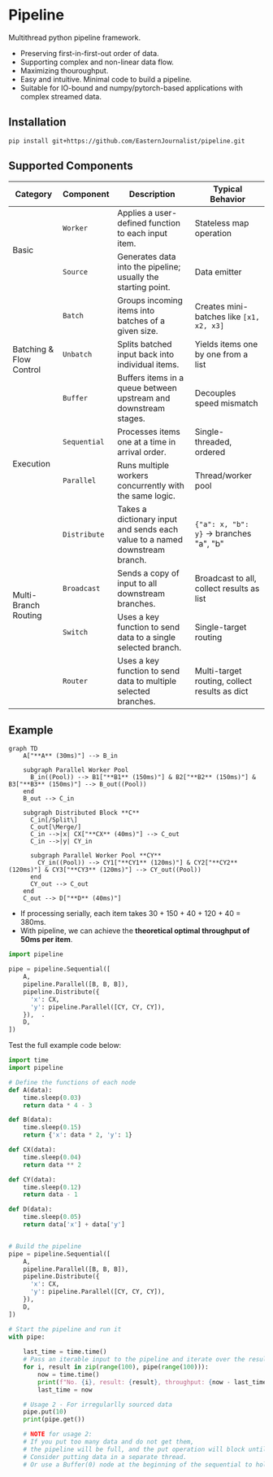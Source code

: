# Pipeline

Multithread python pipeline framework.

* Preserving first-in-first-out order of data.
* Supporting complex and non-linear data flow.
* Maximizing thouroughput. 
* Easy and intuitive. Minimal code to build a pipeline. 
* Suitable for IO-bound and numpy/pytorch-based applications with complex streamed data.

## Installation

```
pip install git+https://github.com/EasternJournalist/pipeline.git
```

## Supported Components

<table>
  <thead>
    <tr>
      <th>Category</th>
      <th>Component</th>
      <th>Description</th>
      <th>Typical Behavior</th>
    </tr>
  </thead>
  <tbody>
    <!-- Basic Units -->
    <tr>
      <td rowspan="2">Basic</td>
      <td><code>Worker</code></td>
      <td>Applies a user-defined function to each input item.</td>
      <td>Stateless map operation</td>
    </tr>
    <tr>
      <td><code>Source</code></td>
      <td>Generates data into the pipeline; usually the starting point.</td>
      <td>Data emitter</td>
    </tr>
    <!-- Batching -->
    <tr>
      <td rowspan="3">Batching & Flow Control</td>
      <td><code>Batch</code></td>
      <td>Groups incoming items into batches of a given size.</td>
      <td>Creates mini-batches like <code>[x1, x2, x3]</code></td>
    </tr>
    <tr>
      <td><code>Unbatch</code></td>
      <td>Splits batched input back into individual items.</td>
      <td>Yields items one by one from a list</td>
    </tr>
    <tr>
      <td><code>Buffer</code></td>
      <td>Buffers items in a queue between upstream and downstream stages.</td>
      <td>Decouples speed mismatch</td>
    </tr>
    <!-- Execution -->
    <tr>
      <td rowspan="2">Execution</td>
      <td><code>Sequential</code></td>
      <td>Processes items one at a time in arrival order.</td>
      <td>Single-threaded, ordered</td>
    </tr>
    <tr>
      <td><code>Parallel</code></td>
      <td>Runs multiple workers concurrently with the same logic.</td>
      <td>Thread/worker pool</td>
    </tr>
    <!-- Routing -->
    <tr>
      <td rowspan="4">Multi-Branch Routing</td>
      <td><code>Distribute</code></td>
      <td>Takes a dictionary input and sends each value to a named downstream branch.</td>
      <td><code>{"a": x, "b": y}</code> → branches "a", "b"</td>
    </tr>
    <tr>
      <td><code>Broadcast</code></td>
      <td>Sends a copy of input to all downstream branches.</td>
      <td>Broadcast to all, collect results as list</td>
    </tr>
    <tr>
      <td><code>Switch</code></td>
      <td>Uses a key function to send data to a single selected branch.</td>
      <td>Single-target routing</td>
    </tr>
    <tr>
      <td><code>Router</code></td>
      <td>Uses a key function to send data to multiple selected branches.</td>
      <td>Multi-target routing, collect results as dict</td>
    </tr>
  </tbody>
</table>


## Example

```mermaid
graph TD
    A["**A** (30ms)"] --> B_in
    
    subgraph Parallel Worker Pool
      B_in((Pool)) --> B1["**B1** (150ms)"] & B2["**B2** (150ms)"] & B3["**B3** (150ms)"] --> B_out((Pool))
    end
    B_out --> C_in

    subgraph Distributed Block **C**
      C_in[/Split\]
      C_out[\Merge/]
      C_in -->|x| CX["**CX** (40ms)"] --> C_out
      C_in -->|y| CY_in 
      
      subgraph Parallel Worker Pool **CY**
        CY_in((Pool)) --> CY1["**CY1** (120ms)"] & CY2["**CY2** (120ms)"] & CY3["**CY3** (120ms)"] --> CY_out((Pool))
      end
      CY_out --> C_out
    end
    C_out --> D["**D** (40ms)"]
```

- If processing serially, each item takes 30 + 150 + 40 + 120 + 40 = 380ms.  
- With pipeline, we can achieve the **theoretical optimal throughput of 50ms per item**.

```python
import pipeline

pipe = pipeline.Sequential([ 
    A, 
    pipeline.Parallel([B, B, B]),
    pipeline.Distribute({
      'x': CX, 
      'y': pipeline.Parallel([CY, CY, CY]), 
    }),  .
    D,
])
```

Test the full example code below:

```python
import time
import pipeline

# Define the functions of each node
def A(data):
    time.sleep(0.03)
    return data * 4 - 3

def B(data):
    time.sleep(0.15)
    return {'x': data * 2, 'y': 1}

def CX(data):
    time.sleep(0.04)
    return data ** 2

def CY(data):
    time.sleep(0.12)
    return data - 1

def D(data):
    time.sleep(0.05)
    return data['x'] + data['y']


# Build the pipeline
pipe = pipeline.Sequential([ 
    A, 
    pipeline.Parallel([B, B, B]),
    pipeline.Distribute({
      'x': CX, 
      'y': pipeline.Parallel([CY, CY, CY]), 
    }),
    D,
])

# Start the pipeline and run it
with pipe:  
    
    last_time = time.time()
    # Pass an iterable input to the pipeline and iterate over the results
    for i, result in zip(range(100), pipe(range(100))):
        now = time.time()
        print(f"No. {i}, result: {result}, throughput: {now - last_time:.4f}s/it.")
        last_time = now

    # Usage 2 - For irregularlly sourced data
    pipe.put(10)
    print(pipe.get())

    # NOTE for usage 2: 
    # If you put too many data and do not get them, 
    # the pipeline will be full, and the put operation will block until the pipeline has space to accept the data.
    # Consider putting data in a separate thread.
    # Or use a Buffer(0) node at the beginning of the sequential to hold infinite number of inputs.
```
